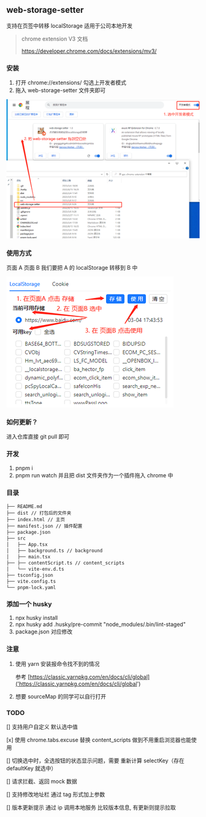 ## web-storage-setter

支持在页签中转移 localStorage
适用于公司本地开发

> chrome extension V3 文档
>
> https://developer.chrome.com/docs/extensions/mv3/

### 安装

1. 打开 chrome://extensions/ 勾选上开发者模式
2. 拖入 web-storage-setter 文件夹即可

![](static/img/install.png)

### 使用方式

页面 A 页面 B
我们要把 A 的 localStorage 转移到 B 中

![](static/img/operation.png)

### 如何更新？

进入仓库直接 git pull 即可

### 开发

1. pnpm i
2. pnpm run watch 并且把 dist 文件夹作为一个插件拖入 chrome 中

### 目录

```
├── README.md
├── dist // 打包后的文件夹
├── index.html // 主页
├── manifest.json // 插件配置
├── package.json
├── src
│   ├── App.tsx
│   ├── background.ts // background
│   ├── main.tsx
├── ├── contentScript.ts // content_scripts
│   └── vite-env.d.ts
├── tsconfig.json
├── vite.config.ts
└── pnpm-lock.yaml
```

### 添加一个 husky

1. npx husky install
2. npx husky add .husky/pre-commit "node_modules/.bin/lint-staged"
3. package.json 对应修改

### 注意

1. 使用 yarn 安装报命令找不到的情况

   参考 [https://classic.yarnpkg.com/en/docs/cli/global]('https://classic.yarnpkg.com/en/docs/cli/global')

2. 想要 sourceMap 的同学可以自行打开

### TODO

[] 支持用户自定义 默认选中值

[x] 使用 chrome.tabs.excuse 替换 content_scripts 做到不用重启浏览器也能使用

[] 切换选中时，全选按钮的状态显示问题，需要 重新计算 selectKey（存在 defaultKey 就选中）

[] 请求拦截、返回 mock 数据

[] 支持修改地址栏 通过 tag 形式加上参数

[] 版本更新提示
通过 ip 调用本地服务 比较版本信息, 有更新则提示拉取
